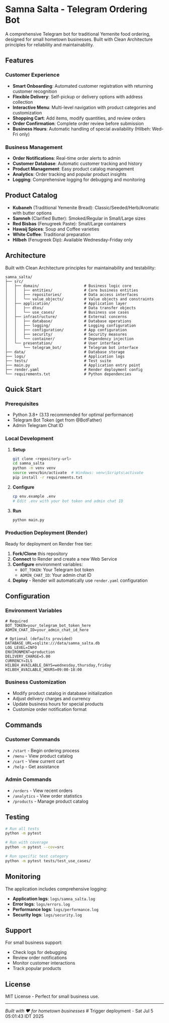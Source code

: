 # Samna Salta - Telegram Ordering Bot

A comprehensive Telegram bot for traditional Yemenite food ordering, designed for small hometown businesses. Built with Clean Architecture principles for reliability and maintainability.

## Features

### Customer Experience
- **Smart Onboarding**: Automated customer registration with returning customer recognition
- **Flexible Delivery**: Self-pickup or delivery options with address collection
- **Interactive Menu**: Multi-level navigation with product categories and customization
- **Shopping Cart**: Add items, modify quantities, and review orders
- **Order Confirmation**: Complete order review before submission
- **Business Hours**: Automatic handling of special availability (Hilbeh: Wed-Fri only)

### Business Management
- **Order Notifications**: Real-time order alerts to admin
- **Customer Database**: Automatic customer tracking and history
- **Product Management**: Easy product catalog management
- **Analytics**: Order tracking and popular product insights
- **Logging**: Comprehensive logging for debugging and monitoring

## Product Catalog

- **Kubaneh** (Traditional Yemenite Bread): Classic/Seeded/Herb/Aromatic with butter options
- **Samneh** (Clarified Butter): Smoked/Regular in Small/Large sizes
- **Red Bisbas** (Fenugreek Paste): Small/Large containers
- **Hawaij Spices**: Soup and Coffee varieties
- **White Coffee**: Traditional preparation
- **Hilbeh** (Fenugreek Dip): Available Wednesday-Friday only

## Architecture

Built with Clean Architecture principles for maintainability and testability:

```
samna_salta/
├── src/
│   ├── domain/                    # Business logic core
│   │   ├── entities/              # Core business entities
│   │   ├── repositories/          # Data access interfaces
│   │   └── value_objects/         # Value objects and constraints
│   ├── application/               # Application layer
│   │   ├── dtos/                  # Data transfer objects
│   │   └── use_cases/             # Business use cases
│   ├── infrastructure/            # External concerns
│   │   ├── database/              # Database operations
│   │   ├── logging/               # Logging configuration
│   │   ├── configuration/         # App configuration
│   │   ├── security/              # Security measures
│   │   └── container/             # Dependency injection
│   └── presentation/              # User interface
│       └── telegram_bot/          # Telegram bot interface
├── data/                          # Database storage
├── logs/                          # Application logs
├── tests/                         # Test suite
├── main.py                        # Application entry point
├── render.yaml                    # Render deployment config
└── requirements.txt               # Python dependencies
```

## Quick Start

### Prerequisites
- Python 3.8+ (3.13 recommended for optimal performance)
- Telegram Bot Token (get from @BotFather)
- Admin Telegram Chat ID

### Local Development

1. **Setup**
   ```bash
   git clone <repository-url>
   cd samna_salta
   python -m venv venv
   source venv/bin/activate  # Windows: venv\Scripts\activate
   pip install -r requirements.txt
   ```

2. **Configure**
   ```bash
   cp env.example .env
   # Edit .env with your bot token and admin chat ID
   ```

3. **Run**
   ```bash
   python main.py
   ```

### Production Deployment (Render)

Ready for deployment on Render free tier:

1. **Fork/Clone** this repository
2. **Connect** to Render and create a new Web Service
3. **Configure** environment variables:
   - `BOT_TOKEN`: Your Telegram bot token
   - `ADMIN_CHAT_ID`: Your admin chat ID
4. **Deploy** - Render will automatically use `render.yaml` configuration

## Configuration

### Environment Variables
```env
# Required
BOT_TOKEN=your_telegram_bot_token_here
ADMIN_CHAT_ID=your_admin_chat_id_here

# Optional (defaults provided)
DATABASE_URL=sqlite:///data/samna_salta.db
LOG_LEVEL=INFO
ENVIRONMENT=production
DELIVERY_CHARGE=5.00
CURRENCY=ILS
HILBEH_AVAILABLE_DAYS=wednesday,thursday,friday
HILBEH_AVAILABLE_HOURS=09:00-18:00
```

### Business Customization
- Modify product catalog in database initialization
- Adjust delivery charges and currency
- Update business hours for special products
- Customize order notification format

## Commands

### Customer Commands
- `/start` - Begin ordering process
- `/menu` - View product catalog
- `/cart` - View current cart
- `/help` - Get assistance

### Admin Commands
- `/orders` - View recent orders
- `/analytics` - View order statistics
- `/products` - Manage product catalog

## Testing

```bash
# Run all tests
python -m pytest

# Run with coverage
python -m pytest --cov=src

# Run specific test category
python -m pytest tests/test_use_cases/
```

## Monitoring

The application includes comprehensive logging:
- **Application logs**: `logs/samna_salta.log`
- **Error logs**: `logs/errors.log`
- **Performance logs**: `logs/performance.log`
- **Security logs**: `logs/security.log`

## Support

For small business support:
- Check logs for debugging
- Review order notifications
- Monitor customer interactions
- Track popular products

## License

MIT License - Perfect for small business use.

---

*Built with ❤️ for hometown businesses* # Trigger deployment - Sat Jul  5 05:01:43 IDT 2025
